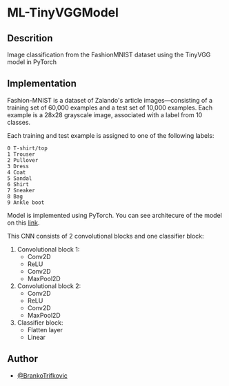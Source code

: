 # ML-TinyVGGModel

## Descrition
Image classification from the FashionMNIST dataset using the TinyVGG model in PyTorch

## Implementation

Fashion-MNIST is a dataset of Zalando's article images—consisting of a training set of 60,000 examples and a test set of 10,000 examples. Each example is a 28x28 grayscale image, associated with a label from 10 classes. 

Each training and test example is assigned to one of the following labels:

    0 T-shirt/top
    1 Trouser
    2 Pullover
    3 Dress
    4 Coat
    5 Sandal
    6 Shirt
    7 Sneaker
    8 Bag
    9 Ankle boot

Model is implemented using PyTorch. You can see architecure of the model on this [link](https://poloclub.github.io/cnn-explainer/).

This CNN consists of 2 convolutional blocks and one classifier block:
  1. Convolutional block 1:
        * Conv2D
        * ReLU
        * Conv2D
        * MaxPool2D
   2. Convolutional block 2:
        * Conv2D
        * ReLU
        * Conv2D
        * MaxPool2D
   3. Classifier block:
        * Flatten layer
        * Linear

## Author
- [@BrankoTrifkovic](https://www.linkedin.com/in/branko-trifkovic/)

